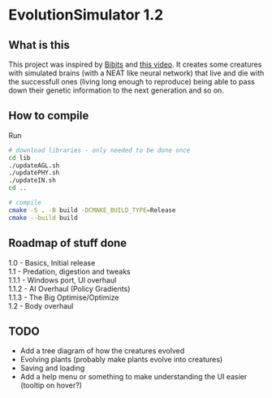 # EvolutionSimulator 1.2

## What is this
This project was inspired by [Bibits](https://www.youtube.com/@TheBibitesDigitalLife) and [this video](https://www.youtube.com/watch?v=N3tRFayqVtk). It creates some creatures with simulated brains (with a NEAT like neural network) that live and die with the successfull ones (living long enough to reproduce) being able to pass down their genetic information to the next generation and so on.

## How to compile
Run
```bash
# download libraries - only needed to be done once
cd lib
./updateAGL.sh
./updatePHY.sh
./updateIN.sh
cd ..

# compile
cmake -S . -B build -DCMAKE_BUILD_TYPE=Release
cmake --build build

```

## Roadmap of stuff done
1.0 - Basics, Initial release <br>
1.1 - Predation, digestion and tweaks <br>
1.1.1 - Windows port, UI overhaul <br>
1.1.2 - AI Overhaul (Policy Gradients) <br>
1.1.3 - The Big Optimise/Optimize <br>
1.2 - Body overhaul<br>

## TODO
- Add a tree diagram of how the creatures evolved
- Evolving plants (probably make plants evolve into creatures)
- Saving and loading
- Add a help menu or something to make understanding the UI easier (tooltip on hover?)
